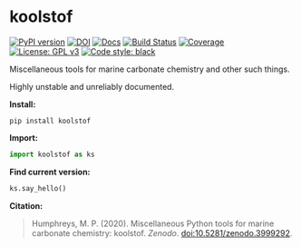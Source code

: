 # koolstof

[![PyPI version](https://badge.fury.io/py/koolstof.svg)](https://badge.fury.io/py/koolstof)
[![DOI](https://img.shields.io/badge/DOI-10.5281%2Fzenodo.3999292-informational)](https://doi.org/10.5281/zenodo.3999292)
[![Docs](https://readthedocs.org/projects/koolstof/badge/?version=latest&style=flat)](https://koolstof.readthedocs.io/en/latest/)
[![Build Status](https://travis-ci.org/mvdh7/koolstof.svg?branch=master)](https://travis-ci.org/mvdh7/koolstof)
[![Coverage](https://github.com/mvdh7/koolstof/blob/master/misc/coverage.svg)](https://github.com/mvdh7/koolstof/blob/master/misc/coverage.txt)
[![License: GPL v3](https://img.shields.io/badge/License-GPLv3-blue.svg)](https://www.gnu.org/licenses/gpl-3.0)
[![Code style: black](https://img.shields.io/badge/code%20style-black-000000.svg)](https://github.com/psf/black)

Miscellaneous tools for marine carbonate chemistry and other such things.

Highly unstable and unreliably documented.

**Install:**

    pip install koolstof

**Import:**

```python
import koolstof as ks
```

**Find current version:**

```python
ks.say_hello()
```

**Citation:**

> Humphreys, M. P. (2020).  Miscellaneous Python tools for marine carbonate chemistry: koolstof.  *Zenodo*.  [doi:10.5281/zenodo.3999292](https://doi.org/10.5281/zenodo.3999292).
